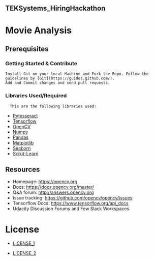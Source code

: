 ## TEKSystems_HiringHackathon

# Movie Analysis


## Prerequisites

  ### Getting Started & Contribute
  
    Install Git on your local Machine and Fork the Repo. Follow the guidelines by [Git](https://guides.github.com/).
    Add and Commit changes and send pull requests.

  ### Libraries Used/Required
      
      This are the following libraries used: 

   * [Pytesseract](<https://pypi.org/project/pytesseract/>)
   * [Tensorflow](<https://tensorflow.org>)
   * [OpenCV](<https://opencv.org>)
   * [Numpy](<https://numpy.org/>)
   * [Pandas](<https://pandas.pydata.org/>)
   * [Matplotlib](<https://matplotlib.org/>)
   * [Seaborn](<https://seaborn.pydata.org/>)
   * [Scikit-Learn](<https://scikit-learn.org/>)
      

## Resources

* Homepage: <https://opencv.org>
* Docs: <https://docs.opencv.org/master/>
* Q&A forum: <http://answers.opencv.org>
* Issue tracking: <https://github.com/opencv/opencv/issues>
* Tensorflow Docs: <https://www.tensorflow.org/api_docs>
* Udacity Discussion Forums and Few Slack Workspaces.



# License
   
  * [LICENSE_1](https://github.com/ravireddy07/TEKSystems_Hackathon/blob/master/LICENSE_1.txt)
   
   
  * [LICENSE_2](https://github.com/ravireddy07/TEKSystems_Hackathon/blob/master/LICENSE_2.txt)
